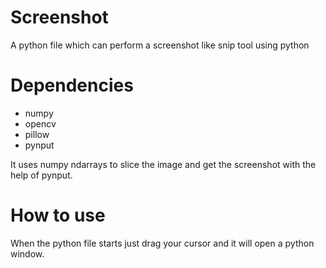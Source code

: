 # Screenshot
A python file which can perform a screenshot like snip tool using python


# Dependencies
- numpy
- opencv
- pillow
- pynput

It uses numpy ndarrays to slice the image and get the screenshot with the help of pynput.

# How to use

When the python file starts just drag your cursor and it will open a python window.
